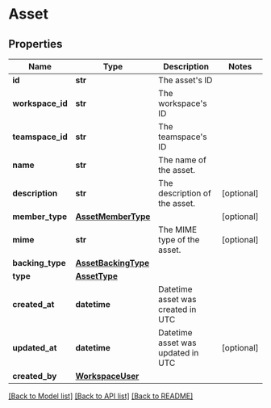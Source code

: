 # Asset

## Properties

| Name             | Type                                        | Description                       | Notes      |
| ---------------- | ------------------------------------------- | --------------------------------- | ---------- |
| **id**           | **str**                                     | The asset&#39;s ID                |
| **workspace_id** | **str**                                     | The workspace&#39;s ID            |
| **teamspace_id** | **str**                                     | The teamspace&#39;s ID            |
| **name**         | **str**                                     | The name of the asset.            |
| **description**  | **str**                                     | The description of the asset.     | [optional] |
| **member_type**  | [**AssetMemberType**](AssetMemberType.md)   |                                   | [optional] |
| **mime**         | **str**                                     | The MIME type of the asset.       | [optional] |
| **backing_type** | [**AssetBackingType**](AssetBackingType.md) |                                   |
| **type**         | [**AssetType**](AssetType.md)               |                                   |
| **created_at**   | **datetime**                                | Datetime asset was created in UTC |
| **updated_at**   | **datetime**                                | Datetime asset was updated in UTC | [optional] |
| **created_by**   | [**WorkspaceUser**](WorkspaceUser.md)       |                                   |

[[Back to Model list]](../README.md#documentation-for-models) [[Back to API list]](../README.md#documentation-for-api-endpoints) [[Back to README]](../README.md)
